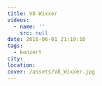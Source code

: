 ```yaml
---
title: V8 Wixxer
videos:
  - name: ''
    src: null
date: 2016-06-01 21:10:10
tags:
  - konzert
city:
location:
cover: /assets/V8_Wixxer.jpg
---
```

